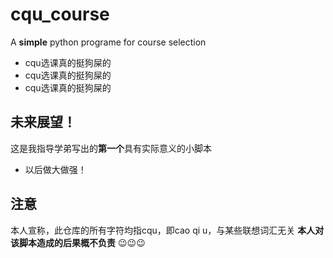 # cqu_course
A **simple** python programe for course selection

* cqu选课真的挺狗屎的
* cqu选课真的挺狗屎的
* cqu选课真的挺狗屎的

## 未来展望！
这是我指导学弟写出的**第一个**具有实际意义的小脚本
* 以后做大做强！

## **注意**
本人宣称，此仓库的所有字符均指cqu，即cao qi u，与某些联想词汇无关
**本人对该脚本造成的后果概不负责**
😉😉😉

